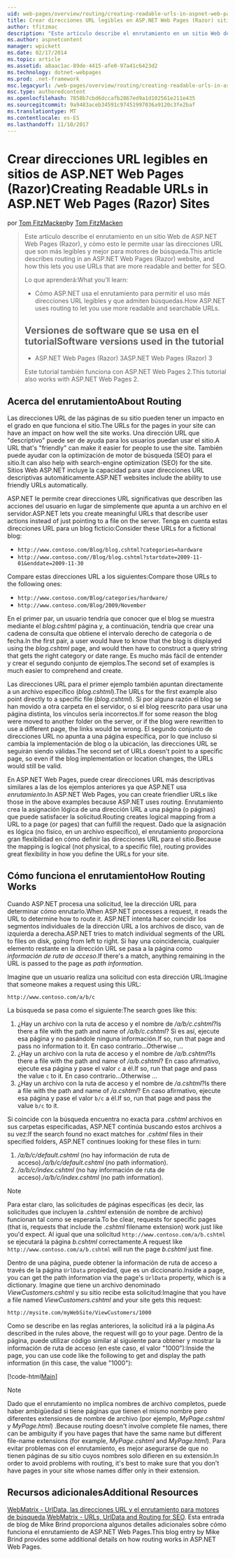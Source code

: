 ```yaml
---
uid: web-pages/overview/routing/creating-readable-urls-in-aspnet-web-pages-sites
title: Crear direcciones URL legibles en ASP.NET Web Pages (Razor) sitios | Documentos de Microsoft
author: tfitzmac
description: "Este artículo describe el enrutamiento en un sitio Web de ASP.NET Web Pages (Razor), y cómo esto le permite usar las direcciones URL que son más legibles y mejor para motores de búsqueda. Deberá..."
ms.author: aspnetcontent
manager: wpickett
ms.date: 02/17/2014
ms.topic: article
ms.assetid: a8aac1ac-89de-4415-afe0-97a41c6423d2
ms.technology: dotnet-webpages
ms.prod: .net-framework
msc.legacyurl: /web-pages/overview/routing/creating-readable-urls-in-aspnet-web-pages-sites
msc.type: authoredcontent
ms.openlocfilehash: 7858b7cbd6dccafb2867ed9a1d102561e211e435
ms.sourcegitcommit: 9a9483aceb34591c97451997036a9120c3fe2baf
ms.translationtype: MT
ms.contentlocale: es-ES
ms.lasthandoff: 11/10/2017
---
```

<a name="creating-readable-urls-in-aspnet-web-pages-razor-sites"></a><span data-ttu-id="b2371-104">Crear direcciones URL legibles en sitios de ASP.NET Web Pages (Razor)</span><span class="sxs-lookup"><span data-stu-id="b2371-104">Creating Readable URLs in ASP.NET Web Pages (Razor) Sites</span></span>
====================
<span data-ttu-id="b2371-105">por [Tom FitzMacken](https://github.com/tfitzmac)</span><span class="sxs-lookup"><span data-stu-id="b2371-105">by [Tom FitzMacken](https://github.com/tfitzmac)</span></span>

> <span data-ttu-id="b2371-106">Este artículo describe el enrutamiento en un sitio Web de ASP.NET Web Pages (Razor), y cómo esto le permite usar las direcciones URL que son más legibles y mejor para motores de búsqueda.</span><span class="sxs-lookup"><span data-stu-id="b2371-106">This article describes routing in an ASP.NET Web Pages (Razor) website, and how this lets you use URLs that are more readable and better for SEO.</span></span>
> 
> <span data-ttu-id="b2371-107">Lo que aprenderá:</span><span class="sxs-lookup"><span data-stu-id="b2371-107">What you'll learn:</span></span>
> 
> - <span data-ttu-id="b2371-108">Cómo ASP.NET usa el enrutamiento para permitir el uso más direcciones URL legibles y que admiten búsquedas.</span><span class="sxs-lookup"><span data-stu-id="b2371-108">How ASP.NET uses routing to let you use more readable and searchable URLs.</span></span>
>   
> 
> ## <a name="software-versions-used-in-the-tutorial"></a><span data-ttu-id="b2371-109">Versiones de software que se usa en el tutorial</span><span class="sxs-lookup"><span data-stu-id="b2371-109">Software versions used in the tutorial</span></span>
> 
> 
> - <span data-ttu-id="b2371-110">ASP.NET Web Pages (Razor) 3</span><span class="sxs-lookup"><span data-stu-id="b2371-110">ASP.NET Web Pages (Razor) 3</span></span>
>   
> 
> <span data-ttu-id="b2371-111">Este tutorial también funciona con ASP.NET Web Pages 2.</span><span class="sxs-lookup"><span data-stu-id="b2371-111">This tutorial also works with ASP.NET Web Pages 2.</span></span>


## <a name="about-routing"></a><span data-ttu-id="b2371-112">Acerca del enrutamiento</span><span class="sxs-lookup"><span data-stu-id="b2371-112">About Routing</span></span>

<span data-ttu-id="b2371-113">Las direcciones URL de las páginas de su sitio pueden tener un impacto en el grado en que funciona el sitio.</span><span class="sxs-lookup"><span data-stu-id="b2371-113">The URLs for the pages in your site can have an impact on how well the site works.</span></span> <span data-ttu-id="b2371-114">Una dirección URL que &quot;descriptivo&quot; puede ser de ayuda para los usuarios puedan usar el sitio.</span><span class="sxs-lookup"><span data-stu-id="b2371-114">A URL that's &quot;friendly&quot; can make it easier for people to use the site.</span></span> <span data-ttu-id="b2371-115">También puede ayudar con la optimización de motor de búsqueda (SEO) para el sitio.</span><span class="sxs-lookup"><span data-stu-id="b2371-115">It can also help with search-engine optimization (SEO) for the site.</span></span> <span data-ttu-id="b2371-116">Sitios Web ASP.NET incluye la capacidad para usar direcciones URL descriptivas automáticamente.</span><span class="sxs-lookup"><span data-stu-id="b2371-116">ASP.NET websites include the ability to use friendly URLs automatically.</span></span>

<span data-ttu-id="b2371-117">ASP.NET le permite crear direcciones URL significativas que describen las acciones del usuario en lugar de simplemente que apunta a un archivo en el servidor.</span><span class="sxs-lookup"><span data-stu-id="b2371-117">ASP.NET lets you create meaningful URLs that describe user actions instead of just pointing to a file on the server.</span></span> <span data-ttu-id="b2371-118">Tenga en cuenta estas direcciones URL para un blog ficticio:</span><span class="sxs-lookup"><span data-stu-id="b2371-118">Consider these URLs for a fictional blog:</span></span>

- `http://www.contoso.com/Blog/blog.cshtml?categories=hardware`
- `http://www.contoso.com//Blog/blog.cshtml?startdate=2009-11-01&enddate=2009-11-30`

<span data-ttu-id="b2371-119">Compare estas direcciones URL a los siguientes:</span><span class="sxs-lookup"><span data-stu-id="b2371-119">Compare those URLs to the following ones:</span></span>

- `http://www.contoso.com/Blog/categories/hardware/`
- `http://www.contoso.com/Blog/2009/November`

<span data-ttu-id="b2371-120">En el primer par, un usuario tendría que conocer que el blog se muestra mediante el *blog.cshtml* página y, a continuación, tendría que crear una cadena de consulta que obtiene el intervalo derecho de categoría o de fecha.</span><span class="sxs-lookup"><span data-stu-id="b2371-120">In the first pair, a user would have to know that the blog is displayed using the *blog.cshtml* page, and would then have to construct a query string that gets the right category or date range.</span></span> <span data-ttu-id="b2371-121">Es mucho más fácil de entender y crear el segundo conjunto de ejemplos.</span><span class="sxs-lookup"><span data-stu-id="b2371-121">The second set of examples is much easier to comprehend and create.</span></span>

<span data-ttu-id="b2371-122">Las direcciones URL para el primer ejemplo también apuntan directamente a un archivo específico (*blog.cshtml*).</span><span class="sxs-lookup"><span data-stu-id="b2371-122">The URLs for the first example also point directly to a specific file (*blog.cshtml*).</span></span> <span data-ttu-id="b2371-123">Si por alguna razón el blog se han movido a otra carpeta en el servidor, o si el blog reescrito para usar una página distinta, los vínculos sería incorrectos.</span><span class="sxs-lookup"><span data-stu-id="b2371-123">If for some reason the blog were moved to another folder on the server, or if the blog were rewritten to use a different page, the links would be wrong.</span></span> <span data-ttu-id="b2371-124">El segundo conjunto de direcciones URL no apunta a una página específica, por lo que incluso si cambia la implementación de blog o la ubicación, las direcciones URL se seguirán siendo válidas.</span><span class="sxs-lookup"><span data-stu-id="b2371-124">The second set of URLs doesn't point to a specific page, so even if the blog implementation or location changes, the URLs would still be valid.</span></span>

<span data-ttu-id="b2371-125">En ASP.NET Web Pages, puede crear direcciones URL más descriptivas similares a las de los ejemplos anteriores ya que ASP.NET usa *enrutamiento*.</span><span class="sxs-lookup"><span data-stu-id="b2371-125">In ASP.NET Web Pages, you can create friendlier URLs like those in the above examples because ASP.NET uses *routing*.</span></span> <span data-ttu-id="b2371-126">Enrutamiento crea la asignación lógica de una dirección URL a una página (o páginas) que puede satisfacer la solicitud.</span><span class="sxs-lookup"><span data-stu-id="b2371-126">Routing creates logical mapping from a URL to a page (or pages) that can fulfill the request.</span></span> <span data-ttu-id="b2371-127">Dado que la asignación es lógica (no físico, en un archivo específico), el enrutamiento proporciona gran flexibilidad en cómo definir las direcciones URL para el sitio.</span><span class="sxs-lookup"><span data-stu-id="b2371-127">Because the mapping is logical (not physical, to a specific file), routing provides great flexibility in how you define the URLs for your site.</span></span>

## <a name="how-routing-works"></a><span data-ttu-id="b2371-128">Cómo funciona el enrutamiento</span><span class="sxs-lookup"><span data-stu-id="b2371-128">How Routing Works</span></span>

<span data-ttu-id="b2371-129">Cuando ASP.NET procesa una solicitud, lee la dirección URL para determinar cómo enrutarlo.</span><span class="sxs-lookup"><span data-stu-id="b2371-129">When ASP.NET processes a request, it reads the URL to determine how to route it.</span></span> <span data-ttu-id="b2371-130">ASP.NET intenta hacer coincidir los segmentos individuales de la dirección URL a los archivos de disco, van de izquierda a derecha.</span><span class="sxs-lookup"><span data-stu-id="b2371-130">ASP.NET tries to match individual segments of the URL to files on disk, going from left to right.</span></span> <span data-ttu-id="b2371-131">Si hay una coincidencia, cualquier elemento restante en la dirección URL se pasa a la página como *información de ruta de acceso*.</span><span class="sxs-lookup"><span data-stu-id="b2371-131">If there's a match, anything remaining in the URL is passed to the page as *path information*.</span></span>

<span data-ttu-id="b2371-132">Imagine que un usuario realiza una solicitud con esta dirección URL:</span><span class="sxs-lookup"><span data-stu-id="b2371-132">Imagine that someone makes a request using this URL:</span></span>

`http://www.contoso.com/a/b/c`

<span data-ttu-id="b2371-133">La búsqueda se pasa como el siguiente:</span><span class="sxs-lookup"><span data-stu-id="b2371-133">The search goes like this:</span></span>

1. <span data-ttu-id="b2371-134">¿Hay un archivo con la ruta de acceso y el nombre de */a/b/c.cshtml*?</span><span class="sxs-lookup"><span data-stu-id="b2371-134">Is there a file with the path and name of */a/b/c.cshtml*?</span></span> <span data-ttu-id="b2371-135">Si es así, ejecute esa página y no pasándole ninguna información.</span><span class="sxs-lookup"><span data-stu-id="b2371-135">If so, run that page and pass no information to it.</span></span> <span data-ttu-id="b2371-136">En caso contrario...</span><span class="sxs-lookup"><span data-stu-id="b2371-136">Otherwise ...</span></span>
2. <span data-ttu-id="b2371-137">¿Hay un archivo con la ruta de acceso y el nombre de */a/b.cshtml*?</span><span class="sxs-lookup"><span data-stu-id="b2371-137">Is there a file with the path and name of */a/b.cshtml*?</span></span> <span data-ttu-id="b2371-138">En caso afirmativo, ejecute esa página y pase el valor `c` a él.</span><span class="sxs-lookup"><span data-stu-id="b2371-138">If so, run that page and pass the value `c` to it.</span></span> <span data-ttu-id="b2371-139">En caso contrario...</span><span class="sxs-lookup"><span data-stu-id="b2371-139">Otherwise …</span></span>
3. <span data-ttu-id="b2371-140">¿Hay un archivo con la ruta de acceso y el nombre de */a.cshtml*?</span><span class="sxs-lookup"><span data-stu-id="b2371-140">Is there a file with the path and name of */a.cshtml*?</span></span> <span data-ttu-id="b2371-141">En caso afirmativo, ejecute esa página y pase el valor `b/c` a él.</span><span class="sxs-lookup"><span data-stu-id="b2371-141">If so, run that page and pass the value `b/c` to it.</span></span>

<span data-ttu-id="b2371-142">Si coincide con la búsqueda encuentra no exacta para *.cshtml* archivos en sus carpetas especificadas, ASP.NET continúa buscando estos archivos a su vez:</span><span class="sxs-lookup"><span data-stu-id="b2371-142">If the search found no exact matches for *.cshtml* files in their specified folders, ASP.NET continues looking for these files in turn:</span></span>

1. <span data-ttu-id="b2371-143">*/a/b/c/default.cshtml* (no hay información de ruta de acceso).</span><span class="sxs-lookup"><span data-stu-id="b2371-143">*/a/b/c/default.cshtml* (no path information).</span></span>
2. <span data-ttu-id="b2371-144">*/a/b/c/index.cshtml* (no hay información de ruta de acceso).</span><span class="sxs-lookup"><span data-stu-id="b2371-144">*/a/b/c/index.cshtml* (no path information).</span></span>

> [!NOTE]
> <span data-ttu-id="b2371-145">Para estar claro, las solicitudes de páginas específicas (es decir, las solicitudes que incluyen la *.cshtml* extensión de nombre de archivo) funcionan tal como se esperaría.</span><span class="sxs-lookup"><span data-stu-id="b2371-145">To be clear, requests for specific pages (that is, requests that include the *.cshtml* filename extension) work just like you'd expect.</span></span> <span data-ttu-id="b2371-146">Al igual que una solicitud `http://www.contoso.com/a/b.cshtml` se ejecutará la página *b.cshtml* correctamente.</span><span class="sxs-lookup"><span data-stu-id="b2371-146">A request like `http://www.contoso.com/a/b.cshtml` will run the page *b.cshtml* just fine.</span></span>


<span data-ttu-id="b2371-147">Dentro de una página, puede obtener la información de ruta de acceso a través de la página `UrlData` propiedad, que es un diccionario.</span><span class="sxs-lookup"><span data-stu-id="b2371-147">Inside a page, you can get the path information via the page's `UrlData` property, which is a dictionary.</span></span> <span data-ttu-id="b2371-148">Imagine que tiene un archivo denominado *ViewCustomers.cshtml* y su sitio recibe esta solicitud:</span><span class="sxs-lookup"><span data-stu-id="b2371-148">Imagine that you have a file named *ViewCustomers.cshtml* and your site gets this request:</span></span>

`http://mysite.com/myWebSite/ViewCustomers/1000`

<span data-ttu-id="b2371-149">Como se describe en las reglas anteriores, la solicitud irá a la página.</span><span class="sxs-lookup"><span data-stu-id="b2371-149">As described in the rules above, the request will go to your page.</span></span> <span data-ttu-id="b2371-150">Dentro de la página, puede utilizar código similar al siguiente para obtener y mostrar la información de ruta de acceso (en este caso, el valor &quot;1000&quot;):</span><span class="sxs-lookup"><span data-stu-id="b2371-150">Inside the page, you can use code like the following to get and display the path information (in this case, the value &quot;1000&quot;):</span></span>

[!code-html[Main](creating-readable-urls-in-aspnet-web-pages-sites/samples/sample1.html)]

> [!NOTE]
> <span data-ttu-id="b2371-151">Dado que el enrutamiento no implica nombres de archivo completos, puede haber ambigüedad si tiene páginas que tienen el mismo nombre pero diferentes extensiones de nombre de archivo (por ejemplo, *MyPage.cshtml* y *MyPage.html*) .</span><span class="sxs-lookup"><span data-stu-id="b2371-151">Because routing doesn't involve complete file names, there can be ambiguity if you have pages that have the same name but different file-name extensions (for example, *MyPage.cshtml* and *MyPage.html*).</span></span> <span data-ttu-id="b2371-152">Para evitar problemas con el enrutamiento, es mejor asegurarse de que no tienen páginas de su sitio cuyos nombres solo difieren en su extensión.</span><span class="sxs-lookup"><span data-stu-id="b2371-152">In order to avoid problems with routing, it's best to make sure that you don't have pages in your site whose names differ only in their extension.</span></span>


<a id="Additional_Resources"></a>
## <a name="additional-resources"></a><span data-ttu-id="b2371-153">Recursos adicionales</span><span class="sxs-lookup"><span data-stu-id="b2371-153">Additional Resources</span></span>

<span data-ttu-id="b2371-154">[WebMatrix - UrlData, las direcciones URL y el enrutamiento para motores de búsqueda](http://www.mikesdotnetting.com/Article/165/WebMatrix-URLs-UrlData-and-Routing-for-SEO).</span><span class="sxs-lookup"><span data-stu-id="b2371-154">[WebMatrix - URLs, UrlData and Routing for SEO](http://www.mikesdotnetting.com/Article/165/WebMatrix-URLs-UrlData-and-Routing-for-SEO).</span></span> <span data-ttu-id="b2371-155">Esta entrada de blog de Mike Brind proporciona algunos detalles adicionales sobre cómo funciona el enrutamiento de ASP.NET Web Pages.</span><span class="sxs-lookup"><span data-stu-id="b2371-155">This blog entry by Mike Brind provides some additional details on how routing works in ASP.NET Web Pages.</span></span>
